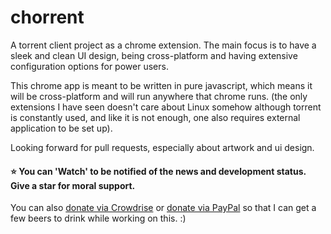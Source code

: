 chorrent
=========

A torrent client project as a chrome extension. The main focus is to have a sleek and clean UI design, being cross-platform and having extensive configuration options for power users.

This chrome app is meant to be written in pure javascript, which means it will be cross-platform and will run anywhere that chrome runs. (the only extensions I have seen doesn't care about Linux somehow although torrent is constantly used, and like it is not enough, one also requires external application to be set up).

Looking forward for pull requests, especially about artwork and ui design.

#### :star: You can 'Watch' to be notified of the news and development status. Give a star for moral support.

You can also [donate via Crowdrise](http://www.crowdrise.com/ChorrentClientAppChrome/fundraiser/tghosgor) or [donate via PayPal](https://www.paypal.com/cgi-bin/webscr?cmd=_s-xclick&hosted_button_id=TR52EYN5SPZQS) so that I can get a few beers to drink while working on this. :)
